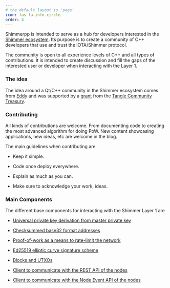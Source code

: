 ```yaml
---
# the default layout is 'page'
icon: fas fa-info-circle
order: 4
---
```


Shimmerpp is intended to serve as a hub for developers interested in the [Shimmer ecosystem](https://shimmer.network/).
Its purpose is to create a community of C++ developers that use and trust the IOTA/Shimmer protocol.


The community is open to all experience levels of C++ and all types of contributions.
It is intended to create discussion and fill the gaps of the interested user or developer when interacting with the Layer 1.  


### The idea

The idea around a Qt/C++ community in the Shimmer ecosystem comes from [Eddy](https://eddytheco.github.io/) and was supported by a [grant](https://drive.google.com/file/d/1OreNx0aesdrQuHYCIU9wbD3c_ZbxNjnv/view?usp=share_link) from the
[Tangle Community Treasury](https://www.tangletreasury.org/).

 

### Contributing
All kinds of contributions are welcome.
From documenting code to creating the most advanced algorithm for doing PoW.
New content showcasing applications, new ideas, etc are welcome in the blog.
 
The main guidelines when contributing are

- Keep it simple.

- Code once deploy everywhere.

- Explain as much as you can. 

- Make sure to acknowledge your work, ideas. 


### Main Components

The different base components for interacting with the Shimmer Layer 1 are

- [Universal private key derivation from master private key](https://github.com/EddyTheCo/Qslip10)

- [Checksummed base32 format addresses](https://github.com/EddyTheCo/Qbech32)

- [Proof-of-work as a means to rate-limit the network](https://github.com/EddyTheCo/Qpow-IOTA)

- [Ed25519 elliptic curve signature scheme](https://github.com/EddyTheCo/Qed25519)

- [Blocks and UTXOs](https://github.com/EddyTheCo/Qblock-IOTA) 

- [Client to communicate with the REST API of the nodes](https://github.com/EddyTheCo/Qclient-IOTA)

- [Client to communicate with the Node Event API of the nodes](https://github.com/EddyTheCo/QclientMqtt-IOTA)


